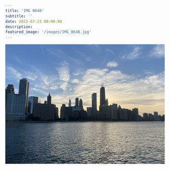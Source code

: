 ```yaml
---
title: 'IMG 0648'
subtitle: ''
date: 2022-07-23 00:00:00
description: 
featured_image: '/images/IMG_0648.jpg'
---
```


![](/images/IMG_0648.jpg)
